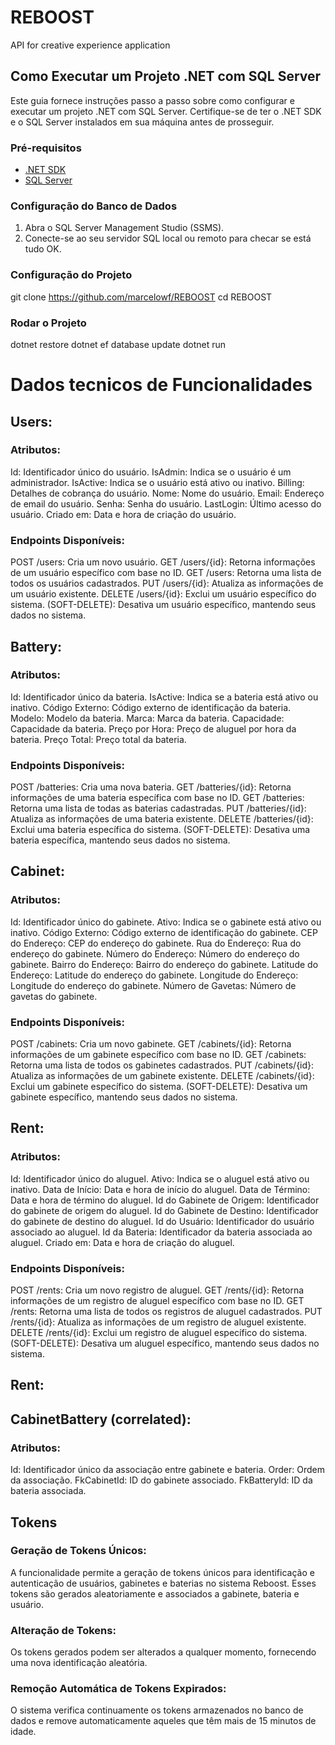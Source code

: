 # REBOOST
API for creative experience application

## Como Executar um Projeto .NET com SQL Server

Este guia fornece instruções passo a passo sobre como configurar e executar um projeto .NET com SQL Server. Certifique-se de ter o .NET SDK e o SQL Server instalados em sua máquina antes de prosseguir.

### Pré-requisitos

- [.NET SDK](https://dotnet.microsoft.com/download)
- [SQL Server](https://www.microsoft.com/en-us/sql-server/sql-server-downloads)

### Configuração do Banco de Dados

1. Abra o SQL Server Management Studio (SSMS).
2. Conecte-se ao seu servidor SQL local ou remoto para checar se está tudo OK.

### Configuração do Projeto
git clone https://github.com/marcelowf/REBOOST
cd REBOOST

### Rodar o Projeto
dotnet restore
dotnet ef database update
dotnet run

# Dados tecnicos de Funcionalidades

## Users:

### Atributos:
Id: Identificador único do usuário.
IsAdmin: Indica se o usuário é um administrador.
IsActive: Indica se o usuário está ativo ou inativo.
Billing: Detalhes de cobrança do usuário.
Nome: Nome do usuário.
Email: Endereço de email do usuário.
Senha: Senha do usuário.
LastLogin: Último acesso do usuário.
Criado em: Data e hora de criação do usuário.

### Endpoints Disponíveis:
POST /users: Cria um novo usuário.
GET /users/{id}: Retorna informações de um usuário específico com base no ID.
GET /users: Retorna uma lista de todos os usuários cadastrados.
PUT /users/{id}: Atualiza as informações de um usuário existente.
DELETE /users/{id}: Exclui um usuário específico do sistema.
(SOFT-DELETE): Desativa um usuário específico, mantendo seus dados no sistema.

## Battery:

### Atributos:
Id: Identificador único da bateria.
IsActive: Indica se a bateria está ativo ou inativo.
Código Externo: Código externo de identificação da bateria.
Modelo: Modelo da bateria.
Marca: Marca da bateria.
Capacidade: Capacidade da bateria.
Preço por Hora: Preço de aluguel por hora da bateria.
Preço Total: Preço total da bateria.

### Endpoints Disponíveis:
POST /batteries: Cria uma nova bateria.
GET /batteries/{id}: Retorna informações de uma bateria específica com base no ID.
GET /batteries: Retorna uma lista de todas as baterias cadastradas.
PUT /batteries/{id}: Atualiza as informações de uma bateria existente.
DELETE /batteries/{id}: Exclui uma bateria específica do sistema.
(SOFT-DELETE): Desativa uma bateria específica, mantendo seus dados no sistema.

## Cabinet:

### Atributos:
Id: Identificador único do gabinete.
Ativo: Indica se o gabinete está ativo ou inativo.
Código Externo: Código externo de identificação do gabinete.
CEP do Endereço: CEP do endereço do gabinete.
Rua do Endereço: Rua do endereço do gabinete.
Número do Endereço: Número do endereço do gabinete.
Bairro do Endereço: Bairro do endereço do gabinete.
Latitude do Endereço: Latitude do endereço do gabinete.
Longitude do Endereço: Longitude do endereço do gabinete.
Número de Gavetas: Número de gavetas do gabinete.

### Endpoints Disponíveis:
POST /cabinets: Cria um novo gabinete.
GET /cabinets/{id}: Retorna informações de um gabinete específico com base no ID.
GET /cabinets: Retorna uma lista de todos os gabinetes cadastrados.
PUT /cabinets/{id}: Atualiza as informações de um gabinete existente.
DELETE /cabinets/{id}: Exclui um gabinete específico do sistema.
(SOFT-DELETE): Desativa um gabinete específico, mantendo seus dados no sistema.

## Rent:

### Atributos:
Id: Identificador único do aluguel.
Ativo: Indica se o aluguel está ativo ou inativo.
Data de Início: Data e hora de início do aluguel.
Data de Término: Data e hora de término do aluguel.
Id do Gabinete de Origem: Identificador do gabinete de origem do aluguel.
Id do Gabinete de Destino: Identificador do gabinete de destino do aluguel.
Id do Usuário: Identificador do usuário associado ao aluguel.
Id da Bateria: Identificador da bateria associada ao aluguel.
Criado em: Data e hora de criação do aluguel.

### Endpoints Disponíveis:
POST /rents: Cria um novo registro de aluguel.
GET /rents/{id}: Retorna informações de um registro de aluguel específico com base no ID.
GET /rents: Retorna uma lista de todos os registros de aluguel cadastrados.
PUT /rents/{id}: Atualiza as informações de um registro de aluguel existente.
DELETE /rents/{id}: Exclui um registro de aluguel específico do sistema.
(SOFT-DELETE): Desativa um aluguel específico, mantendo seus dados no sistema.

## Rent:

## CabinetBattery (correlated):

### Atributos:
Id: Identificador único da associação entre gabinete e bateria.
Order: Ordem da associação.
FkCabinetId: ID do gabinete associado.
FkBatteryId: ID da bateria associada.

## Tokens

### Geração de Tokens Únicos: 
A funcionalidade permite a geração de tokens únicos para identificação e autenticação de usuários, gabinetes e baterias no sistema Reboost. Esses tokens são gerados aleatoriamente e associados a gabinete, bateria e usuário.

### Alteração de Tokens: 
Os tokens gerados podem ser alterados a qualquer momento, fornecendo uma nova identificação aleatória.

### Remoção Automática de Tokens Expirados: 
O sistema verifica continuamente os tokens armazenados no banco de dados e remove automaticamente aqueles que têm mais de 15 minutos de idade.